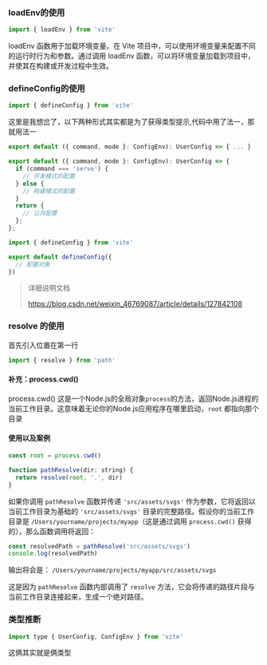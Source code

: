 ### loadEnv的使用

```javascript
import { loadEnv } from 'vite'
```

loadEnv 函数用于加载环境变量。在 Vite 项目中，可以使用环境变量来配置不同的运行时行为和参数。通过调用 loadEnv 函数，可以将环境变量加载到项目中，并使其在构建或开发过程中生效。

### defineConfig的使用

```javascript
import { defineConfig } from 'vite'
```

这里是我想岔了，以下两种形式其实都是为了获得类型提示,代码中用了法一，那就用法一

```javascript
export default ({ command, mode }: ConfigEnv): UserConfig => { ... }
```

```javascript
export default ({ command, mode }: ConfigEnv): UserConfig => {
  if (command === 'serve') {
    // 开发模式的配置
  } else {
    // 构建模式的配置
  }
  return {
    // 公共配置
  };
};
```

```javascript
import { defineConfig } from 'vite'

export default defineConfig({
  // 配置对象
})
```

> 详细说明文档
>
> https://blog.csdn.net/weixin_46769087/article/details/127842108

### resolve 的使用

首先引入位置在第一行

```javascript
import { resolve } from 'path'
```

#### 补充：process.cwd()

process.cwd() 这是一个Node.js的全局对象`process`的方法，返回Node.js进程的当前工作目录。这意味着无论你的Node.js应用程序在哪里启动，`root` 都指向那个目录

#### 使用以及案例

```javascript
const root = process.cwd()

function pathResolve(dir: string) {
  return resolve(root, '.', dir)
}
```

如果你调用 `pathResolve` 函数并传递 `'src/assets/svgs'` 作为参数，它将返回以当前工作目录为基础的 `'src/assets/svgs'` 目录的完整路径。假设你的当前工作目录是 `/Users/yourname/projects/myapp`（这是通过调用 `process.cwd()` 获得的），那么函数调用将返回：

```javascript
const resolvedPath = pathResolve('src/assets/svgs')
console.log(resolvedPath)
```

输出将会是： `/Users/yourname/projects/myapp/src/assets/svgs`

这是因为 `pathResolve` 函数内部调用了 `resolve` 方法，它会将传递的路径片段与当前工作目录连接起来，生成一个绝对路径。

### 类型推断

```javascript
import type { UserConfig, ConfigEnv } from 'vite'
```

这俩其实就是俩类型
